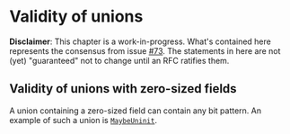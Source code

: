 # Validity of unions

**Disclaimer**: This chapter is a work-in-progress. What's contained here
represents the consensus from issue [#73]. The statements in here are not (yet)
"guaranteed" not to change until an RFC ratifies them.

## Validity of unions with zero-sized fields

A union containing a zero-sized field can contain any bit pattern. An example of such
a union is [`MaybeUninit`].

[#73]: https://github.com/rust-lang/unsafe-code-guidelines/issues/73
[`MaybeUninit`]: https://doc.rust-lang.org/std/mem/union.MaybeUninit.html
